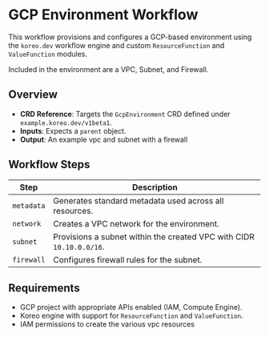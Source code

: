 # GCP Environment Workflow

This workflow provisions and configures a GCP-based environment using the `koreo.dev` workflow engine and custom `ResourceFunction` and `ValueFunction` modules.

Included in the environment are a VPC, Subnet, and Firewall.

## Overview

- **CRD Reference**: Targets the `GcpEnvironment` CRD defined under `example.koreo.dev/v1beta1`.
- **Inputs**: Expects a `parent` object.
- **Output**: An example vpc and subnet with a firewall

## Workflow Steps

| Step | Description |
|------|-------------|
| `metadata` | Generates standard metadata used across all resources. |
| `network` | Creates a VPC network for the environment. |
| `subnet` | Provisions a subnet within the created VPC with CIDR `10.10.0.0/16`. |
| `firewall` | Configures firewall rules for the subnet. |

## Requirements

- GCP project with appropriate APIs enabled (IAM, Compute Engine).
- Koreo engine with support for `ResourceFunction` and `ValueFunction`.
- IAM permissions to create the various vpc resources
